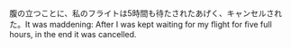 <tr><td>腹の立つことに、私のフライトは5時間も待たされたあげく、キャンセルされた。<td><tr><tr><td>It was maddening: After I was kept waiting for my ﬂight for ﬁve full hours, in the end it was cancelled.<td><tr></table>

